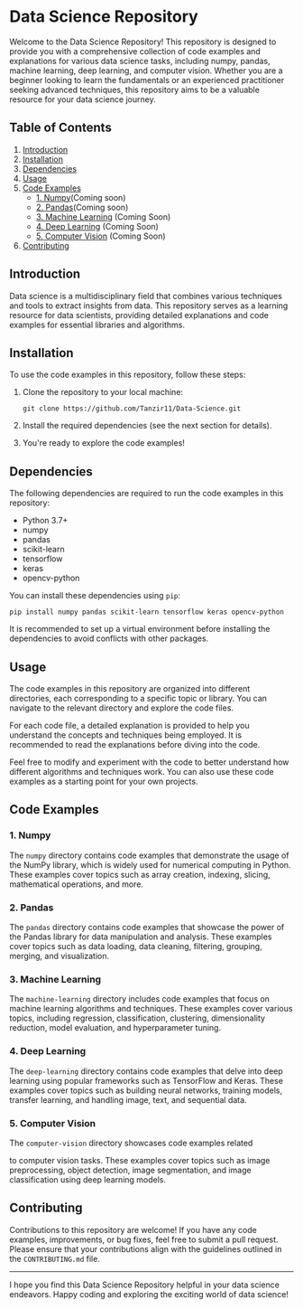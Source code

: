 # Data Science Repository

Welcome to the Data Science Repository! This repository is designed to provide you with a comprehensive collection of code examples and explanations for various data science tasks, including numpy, pandas, machine learning, deep learning, and computer vision. Whether you are a beginner looking to learn the fundamentals or an experienced practitioner seeking advanced techniques, this repository aims to be a valuable resource for your data science journey.

## Table of Contents

1. [Introduction](#introduction)
2. [Installation](#installation)
3. [Dependencies](#dependencies)
4. [Usage](#usage)
5. [Code Examples](#code-examples)
   - [1. Numpy](#numpy)(Coming soon)
   - [2. Pandas](#pandas)(Coming soon)
   - [3. Machine Learning](#machine-learning) (Coming Soon)
   - [4. Deep Learning](#deep-learning) (Coming Soon)
   - [5. Computer Vision](#computer-vision) (Coming Soon)
6. [Contributing](#contributing)

## Introduction

Data science is a multidisciplinary field that combines various techniques and tools to extract insights from data. This repository serves as a learning resource for data scientists, providing detailed explanations and code examples for essential libraries and algorithms.

## Installation

To use the code examples in this repository, follow these steps:

1. Clone the repository to your local machine:

   ```shell
   git clone https://github.com/Tanzir11/Data-Science.git
   ```

2. Install the required dependencies (see the next section for details).

3. You're ready to explore the code examples!

## Dependencies

The following dependencies are required to run the code examples in this repository:

- Python 3.7+
- numpy
- pandas
- scikit-learn
- tensorflow
- keras
- opencv-python

You can install these dependencies using `pip`:

```shell
pip install numpy pandas scikit-learn tensorflow keras opencv-python
```

It is recommended to set up a virtual environment before installing the dependencies to avoid conflicts with other packages.

## Usage

The code examples in this repository are organized into different directories, each corresponding to a specific topic or library. You can navigate to the relevant directory and explore the code files.

For each code file, a detailed explanation is provided to help you understand the concepts and techniques being employed. It is recommended to read the explanations before diving into the code.

Feel free to modify and experiment with the code to better understand how different algorithms and techniques work. You can also use these code examples as a starting point for your own projects.

## Code Examples

### 1. Numpy

The `numpy` directory contains code examples that demonstrate the usage of the NumPy library, which is widely used for numerical computing in Python. These examples cover topics such as array creation, indexing, slicing, mathematical operations, and more.

### 2. Pandas

The `pandas` directory contains code examples that showcase the power of the Pandas library for data manipulation and analysis. These examples cover topics such as data loading, data cleaning, filtering, grouping, merging, and visualization.

### 3. Machine Learning

The `machine-learning` directory includes code examples that focus on machine learning algorithms and techniques. These examples cover various topics, including regression, classification, clustering, dimensionality reduction, model evaluation, and hyperparameter tuning.

### 4. Deep Learning

The `deep-learning` directory contains code examples that delve into deep learning using popular frameworks such as TensorFlow and Keras. These examples cover topics such as building neural networks, training models, transfer learning, and handling image, text, and sequential data.

### 5. Computer Vision

The `computer-vision` directory showcases code examples related

 to computer vision tasks. These examples cover topics such as image preprocessing, object detection, image segmentation, and image classification using deep learning models.

## Contributing

Contributions to this repository are welcome! If you have any code examples, improvements, or bug fixes, feel free to submit a pull request. Please ensure that your contributions align with the guidelines outlined in the `CONTRIBUTING.md` file.

---

I hope you find this Data Science Repository helpful in your data science endeavors. Happy coding and exploring the exciting world of data science!
